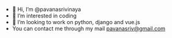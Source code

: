 - 👋 Hi, I’m @pavanasrivinaya
- 👀 I’m interested in coding
- 💞️ I’m looking to work on python, django and vue.js
- You can contact me through my mail pavanasriv@gmail.com

<!---
pavanasrivinaya/pavanasrivinaya is a ✨ special ✨ repository because its `README.md` (this file) appears on your GitHub profile.
You can click the Preview link to take a look at your changes.
--->
